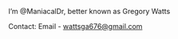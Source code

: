   I’m @ManiacalDr, better known as Gregory Watts
  
  Contact:
  Email - wattsga676@gmail.com
  <br />

<!---
ManiacalDr/ManiacalDr is a ✨ special ✨ repository because its `README.md` (this file) appears on your GitHub profile.
You can click the Preview link to take a look at your changes.
--->
